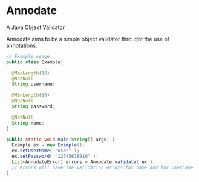 # Annodate
A Java Object Validator

Annodate aims to be a simple object validator throught the use of annotations.

```java 
// Example usage
public class Example{

  @MaxLength(10)
  @NotNull
  String username;

  @MinLength(10)  
  @NotNull
  String password;

  @NotNull  
  String name;
}

public static void main(String[] args) {
  Example ex = new Example();
  ex.setUserName( "user" );
  ex.setPassword( "12345678910" );
  List<AnnodateError) errors = Annodate.validate( ex );
  // errors will have the validation errors for name and for username
}
